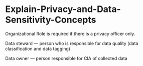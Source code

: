 # Explain-Privacy-and-Data-Sensitivity-Concepts

Organizational Role is required if there is a privacy officer only.

Data steward — person who is responsible for data quality (data classification and data tagging)

Data owner — person responsible for CIA of collected data
